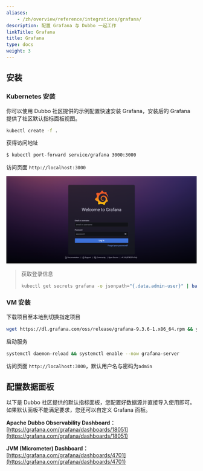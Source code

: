 ```yaml
---
aliases:
    - /zh/overview/reference/integrations/grafana/
description: 配置 Grafana 与 Dubbo 一起工作
linkTitle: Grafana
title: Grafana
type: docs
weight: 3
---
```


## 安装
### Kubernetes 安装

你可以使用 Dubbo 社区提供的示例配置快速安装 Grafana，安装后的 Grafana 提供了社区默认指标面板视图。

```bash
kubectl create -f .
```

获得访问地址
```sh
$ kubectl port-forward service/grafana 3000:3000
```

访问页面 `http://localhost:3000`

![Grafana](/imgs/v3/reference/integrations/grafana.jpg)

> 获取登录信息
> ```bash
> kubectl get secrets grafana -o jsonpath="{.data.admin-user}" | base64 --decode ; echo && kubectl get secrets grafana -o jsonpath="{.data.admin-password}" | base64 --decode ; echo
> ```

### VM 安装
下载项目至本地到切换指定项目

```bash
wget https://dl.grafana.com/oss/release/grafana-9.3.6-1.x86_64.rpm && yum install -y grafana-9.3.6-1.x86_64.rpm
```

启动服务
```bash
systemctl daemon-reload && systemctl enable --now grafana-server
```

访问页面 `http://localhost:3000`，默认用户名与密码为`admin`

## 配置数据面板

以下是 Dubbo 社区提供的默认指标面板，您配置好数据源并直接导入使用即可。如果默认面板不能满足要求，您还可以自定义 Grafana 面板。

**Apache Dubbo Observability Dashboard：**  [https://grafana.com/grafana/dashboards/18051](https://grafana.com/grafana/dashboards/18051)

**JVM (Micrometer) Dashboard：** [https://grafana.com/grafana/dashboards/4701](https://grafana.com/grafana/dashboards/4701)